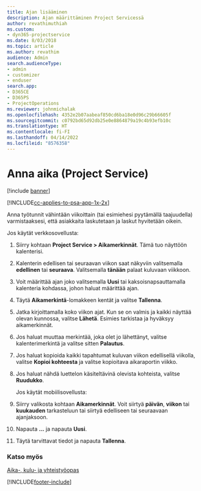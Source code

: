 ```yaml
---
title: Ajan lisääminen
description: Ajan määrittäminen Project Servicessä
author: revathimuthiah
ms.custom:
- dyn365-projectservice
ms.date: 8/03/2018
ms.topic: article
ms.author: revathim
audience: Admin
search.audienceType:
- admin
- customizer
- enduser
search.app:
- D365CE
- D365PS
- ProjectOperations
ms.reviewer: johnmichalak
ms.openlocfilehash: 4352e2b07aabeaf850cd6ba18e0d96c29b66605f
ms.sourcegitcommit: c0792bd65d92db25e0e8864879a19c4b93efb10c
ms.translationtype: HT
ms.contentlocale: fi-FI
ms.lasthandoff: 04/14/2022
ms.locfileid: "8576358"
---
```

# <a name="enter-time-project-service"></a>Anna aika (Project Service)

[!include [banner](../includes/psa-now-project-operations.md)]

[!INCLUDE[cc-applies-to-psa-app-1x-2x](../includes/cc-applies-to-psa-app-1x-2x.md)]

Anna työtunnit vähintään viikoittain (tai esimiehesi pyytämällä taajuudella) varmistaaksesi, että asiakkaita laskutetaan ja laskut hyvitetään oikein.  
  
 Jos käytät verkkosovellusta:  
  
1. Siirry kohtaan **Project Service > Aikamerkinnät**. Tämä tuo näyttöön kalenterisi.  
  
2. Kalenterin edellisen tai seuraavan viikon saat näkyviin valitsemalla **edellinen** tai **seuraava**. Valitsemalla **tänään** palaat kuluvaan viikkoon.  
  
3. Voit määrittää ajan joko valitsemalla **Uusi** tai kaksoisnapsauttamalla kalenteria kohdassa, johon haluat määrittää ajan.  
  
4. Täytä **Aikamerkintä**-lomakkeen kentät ja valitse **Tallenna**.  
  
5. Jatka kirjoittamalla koko viikon ajat. Kun se on valmis ja kaikki näyttää olevan kunnossa, valitse **Lähetä**. Esimies tarkistaa ja hyväksyy aikamerkinnät.  
  
6. Jos haluat muuttaa merkintää, joka olet jo lähettänyt, valitse kalenterimerkintä ja valitse sitten **Palautus**.  
  
7. Jos haluat kopioida kaikki tapahtumat kuluvan viikon edellisellä viikolla, valitse **Kopioi kohteesta** ja valitse kopioitava aikaraportin viikko.  
  
8. Jos haluat nähdä luettelon käsiteltävinä olevista kohteista, valitse **Ruudukko**.  
  
   Jos käytät mobiilisovellusta:  
  
9. Siirry valikosta kohtaan **Aikamerkinnät**.     Voit siirtyä **päivän**, **viikon** tai **kuukauden** tarkasteluun tai siirtyä edelliseen tai seuraavaan ajanjaksoon.  
  
10. Napauta **...** ja napauta **Uusi**.  
  
11. Täytä tarvittavat tiedot ja napauta **Tallenna**.  
  
### <a name="see-also"></a>Katso myös  
 [Aika-, kulu- ja yhteistyöopas](../psa/time-expense-collaboration-guide.md)


[!INCLUDE[footer-include](../includes/footer-banner.md)]
